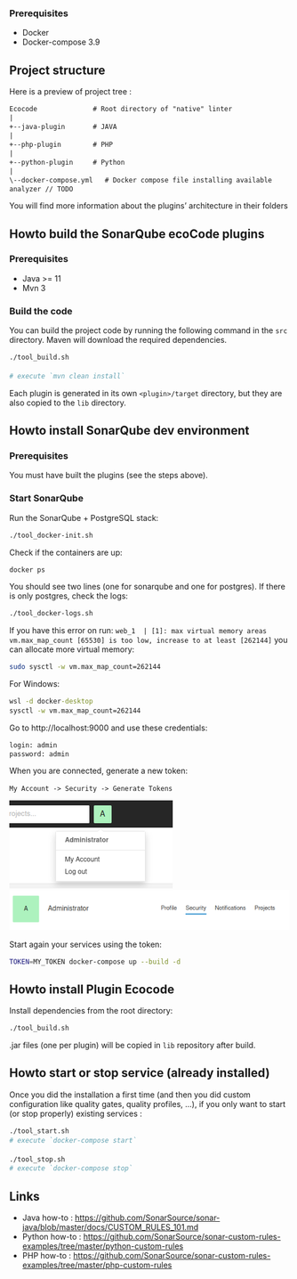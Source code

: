 
### Prerequisites

- Docker
- Docker-compose 3.9

## Project structure

Here is a preview of project tree :

```
Ecocode              # Root directory of "native" linter
|
+--java-plugin       # JAVA
|
+--php-plugin        # PHP
|
+--python-plugin     # Python
|
\--docker-compose.yml   # Docker compose file installing available analyzer // TODO
```

You will find more information about the plugins’ architecture in their folders


## Howto build the SonarQube ecoCode plugins

### Prerequisites

- Java >= 11
- Mvn 3

### Build the code

You can build the project code by running the following command in the `src` directory.
Maven will download the required dependencies.

```sh
./tool_build.sh

# execute `mvn clean install`
```

Each plugin is generated in its own `<plugin>/target` directory, but they are also copied to the `lib` directory.



## Howto install SonarQube dev environment

### Prerequisites

You must have built the plugins (see the steps above).


### Start SonarQube

Run the SonarQube + PostgreSQL stack:

```sh 
./tool_docker-init.sh
```

Check if the containers are up:

```sh 
docker ps
```

You should see two lines (one for sonarqube and one for postgres).
If there is only postgres, check the logs:

```sh 
./tool_docker-logs.sh
```

If you have this error on run: 
`web_1  | [1]: max virtual memory areas vm.max_map_count [65530] is too low, increase to at least [262144]`
you can allocate more virtual memory:

```sh
sudo sysctl -w vm.max_map_count=262144
```

For Windows:

```cmd
wsl -d docker-desktop
sysctl -w vm.max_map_count=262144
```


Go to http://localhost:9000 and use these credentials:

```
login: admin
password: admin
```

When you are connected, generate a new token:

`My Account -> Security -> Generate Tokens`

![img.png](docs/resources/img.png)
![img_1.png](docs/resources/img_1.png)



Start again your services using the token:

```sh
TOKEN=MY_TOKEN docker-compose up --build -d
```

## Howto install Plugin Ecocode

Install dependencies from the root directory:

```sh
./tool_build.sh
```

.jar files (one per plugin) will be copied in `lib` repository after build.

## Howto start or stop service (already installed)

Once you did the installation a first time (and then you did custom configuration like quality gates, quality profiles, ...),
if you only want to start (or stop properly) existing services :

```sh
./tool_start.sh
# execute `docker-compose start`

./tool_stop.sh
# execute `docker-compose stop`
```

## Links

- Java how-to : https://github.com/SonarSource/sonar-java/blob/master/docs/CUSTOM_RULES_101.md
- Python how-to : https://github.com/SonarSource/sonar-custom-rules-examples/tree/master/python-custom-rules
- PHP how-to : https://github.com/SonarSource/sonar-custom-rules-examples/tree/master/php-custom-rules
